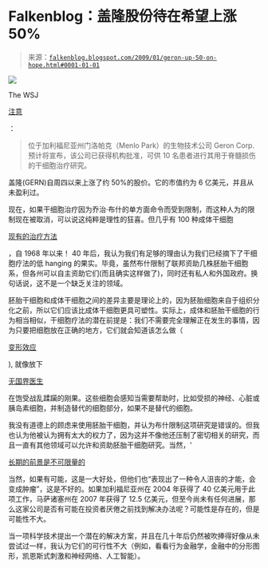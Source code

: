 <!--yml

类别：未分类

日期：2024 年 05 月 12 日 22:29:36

-->

# Falkenblog：盖隆股份待在希望上涨 50%

> 来源：[`falkenblog.blogspot.com/2009/01/geron-up-50-on-hope.html#0001-01-01`](http://falkenblog.blogspot.com/2009/01/geron-up-50-on-hope.html#0001-01-01)

![](https://blogger.googleusercontent.com/img/b/R29vZ2xl/AVvXsEj7qQ20POl2bpQA1fcOBMryL-N2FF__I1jd5Dr57dCR0Y6G5jhlhOgjsy2B5_tm7GGNQNwckGme1zIfBmQQ8ZfKdcvamP-Dp-BxBPVuQjOlqppYC4U8HgVnDky_MGpReMNbIULGuw/s1600-h/gt.jpg)

The WSJ

[注意](http://online.wsj.com/article/SB123268485825709415.html)

：

> 位于加利福尼亚州门洛帕克（Menlo Park）的生物技术公司 Geron Corp.预计将宣布，该公司已获得机构批准，可供 10 名患者进行其用于脊髓损伤的干细胞治疗研究。

盖隆(GERN)自周四以来上涨了约 50%的股价。它的市值约为 6 亿美元，并且从未盈利过。

现在，如果干细胞治疗因为乔治·布什的单方面命令而受到限制，而这种人为的限制现在被取消，可以说这纯粹是理性的狂喜。但几乎有 100 种成体干细胞

[现有的治疗方法](http://www.corcell.com/expectant/diseases_treated.html#current)

，自 1968 年以来！ 40 年后，我认为我们有足够的理由认为我们已经摘下了干细胞疗法的低 hanging 的果实。毕竟，虽然布什限制了联邦资助几株胚胎干细胞系，但各州可以自主资助它们(而且确实这样做了)，同时还有私人和外国政府。换句话说，这不是一个缺乏关注的领域。

胚胎干细胞和成体干细胞之间的差异主要是理论上的，因为胚胎细胞来自于组织分化之前，所以它们应该比成体干细胞更具可塑性。实际上，成体和胚胎干细胞的行为相当相似，干细胞疗法的潜在前提是：我们不需要完全理解正在发生的事情，因为只要把细胞放在正确的地方，它们就会知道该怎么做（

[变形效应](http://www.amazon.com/Proteus-Effect-Cells-Promise-Medicine/dp/0309097371)

), 就像放下

[无国界医生](http://www.msf.org/)

在饱受战乱蹂躏的刚果。这些细胞会感知当需要帮助时，比如受损的神经、心脏或胰岛素细胞，并制造替代的细胞部分，如果不是替代的细胞。

我没有道德上的顾虑来使用胚胎干细胞，并认为布什限制这项研究是错误的。但我也认为他被认为拥有太大的权力了，因为这并不像他还压制了密切相关的研究，而且一直有其他领域可以允许和资助胚胎干细胞研究。当然，'

[长期的前景是不可限量的](http://www.time.com/time/magazine/article/0,9171,1220538-3,00.html)

当然，如果有可能，这是一大好处，但他们也“表现出了一种令人沮丧的才能，会变成肿瘤”，这是不好的。如果加利福尼亚州在 2004 年获得了 40 亿美元用于此项工作，马萨诸塞州在 2007 年获得了 12.5 亿美元，但至今尚未有任何进展，那么这家公司是否有可能在投资者厌倦之前找到解决办法呢？可能性是存在的，但是可能性不大。

当一项科学技术提出一个潜在的解决方案，并且在几十年后仍然被吹捧得好像从未尝试过一样，我认为它们的可行性不大（例如，看看行为金融学，金融中的分形图形，凯恩斯式刺激和神经网络、人工智能）。
